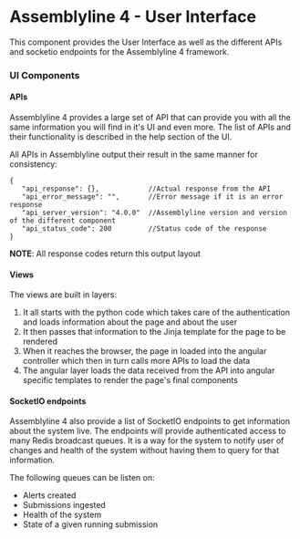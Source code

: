 # Assemblyline 4 - User Interface

This component provides the User Interface as well as the different APIs and socketio endpoints for the Assemblyline 4 framework.

### UI Components

#### APIs

Assemblyline 4 provides a large set of API that can provide you with all the same information you will find in it's UI and even more. The list of APIs and their functionality is described in the help section of the UI.  

All APIs in Assemblyline output their result in the same manner for consistency:

    {
       "api_response": {},            //Actual response from the API
       "api_error_message": "",       //Error message if it is an error response
       "api_server_version": "4.0.0"  //Assemblyline version and version of the different component
       "api_status_code": 200         //Status code of the response
    }

 **NOTE**: All response codes return this output layout

#### Views

The views are built in layers:

1. It all starts with the python code which takes care of the authentication and loads information about the page and about the user
2. It then passes that information to the Jinja template for the page to be rendered
3. When it reaches the browser, the page in loaded into the angular controller which then in turn calls more APIs to load the data
4. The angular layer loads the data received from the API into angular specific templates to render the page's final components


#### SocketIO endpoints

Assemblyline 4 also provide a list of SocketIO endpoints to get information about the system live. The endpoints will provide authenticated access to many Redis broadcast queues. It is a way for the system to notify user of changes and health of the system without having them to query for that information.

The following queues can be listen on:

* Alerts created
* Submissions ingested
* Health of the system
* State of a given running submission
